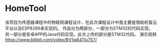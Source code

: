 # HomeTool
该项目为传感器课程中的物联网课程设计，在此次课程设计中我主要是借助机智云平台以及ESP8266来实现的。
作品分为两部分，一部分为STM32的代码实现，另一部分是安卓APP的Java代码实现。此次上传的部分是STM32代码。
演示视频
https://www.bilibili.com/video/BV1wA411u7S7/
